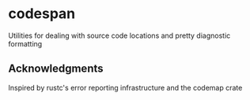 # codespan

Utilities for dealing with source code locations and pretty diagnostic formatting

## Acknowledgments

Inspired by rustc's error reporting infrastructure and the codemap crate

